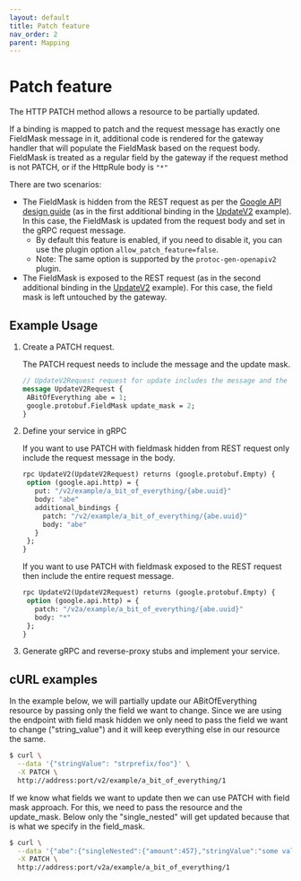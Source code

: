 ```yaml
---
layout: default
title: Patch feature
nav_order: 2
parent: Mapping
---
```


# Patch feature

The HTTP PATCH method allows a resource to be partially updated.

If a binding is mapped to patch and the request message has exactly one FieldMask message in it, additional code is rendered for the gateway handler that will populate the FieldMask based on the request body. FieldMask is treated as a regular field by the gateway if the request method is not PATCH, or if the HttpRule body is `"*"`

There are two scenarios:

- The FieldMask is hidden from the REST request as per the
  [Google API design guide](https://cloud.google.com/apis/design/standard_methods#update) (as in the first additional binding in the
  [UpdateV2](https://github.com/sunguohua/grpc-gateway/blob/370d869f65d1ffb3d07187fb0db238eca2371ce3/examples/internal/proto/examplepb/a_bit_of_everything.proto#L428-L431) example). In this case, the FieldMask is updated from the request body and set in the gRPC request message. 
  - By default this feature is enabled, if you need to disable it, you can use the plugin option `allow_patch_feature=false`. 
  - Note: The same option is supported by the `protoc-gen-openapiv2` plugin.
- The FieldMask is exposed to the REST request (as in the second additional binding in the [UpdateV2](https://github.com/sunguohua/grpc-gateway/blob/370d869f65d1ffb3d07187fb0db238eca2371ce3/examples/internal/proto/examplepb/a_bit_of_everything.proto#L432-L435) example). For this case, the field mask is left untouched by the gateway.

## Example Usage

1. Create a PATCH request.

   The PATCH request needs to include the message and the update mask.

   ```protobuf
   // UpdateV2Request request for update includes the message and the update mask
   message UpdateV2Request {
    ABitOfEverything abe = 1;
    google.protobuf.FieldMask update_mask = 2;
   }
   ```

2. Define your service in gRPC

   If you want to use PATCH with fieldmask hidden from REST request only include the request message in the body.

   ```protobuf
   rpc UpdateV2(UpdateV2Request) returns (google.protobuf.Empty) {
    option (google.api.http) = {
      put: "/v2/example/a_bit_of_everything/{abe.uuid}"
      body: "abe"
      additional_bindings {
        patch: "/v2/example/a_bit_of_everything/{abe.uuid}"
        body: "abe"
      }
    };
   }
   ```

   If you want to use PATCH with fieldmask exposed to the REST request then include the entire request message.

   ```protobuf
   rpc UpdateV2(UpdateV2Request) returns (google.protobuf.Empty) {
    option (google.api.http) = {
      patch: "/v2a/example/a_bit_of_everything/{abe.uuid}"
      body: "*"
    };
   }
   ```

3. Generate gRPC and reverse-proxy stubs and implement your service.

## cURL examples

In the example below, we will partially update our ABitOfEverything resource by passing only the field we want to change. Since we are using the endpoint with field mask hidden we only need to pass the field we want to change ("string_value") and it will keep everything else in our resource the same.

```sh
$ curl \
  --data '{"stringValue": "strprefix/foo"}' \
  -X PATCH \
  http://address:port/v2/example/a_bit_of_everything/1
```

If we know what fields we want to update then we can use PATCH with field mask approach. For this, we need to pass the resource and the update_mask. Below only the "single_nested" will get updated because that is what we specify in the field_mask.

```sh
$ curl \
  --data '{"abe":{"singleNested":{"amount":457},"stringValue":"some value that will not get updated because not in the field mask"},"updateMask":"singleNested"}}' \
  -X PATCH \
  http://address:port/v2a/example/a_bit_of_everything/1
```
